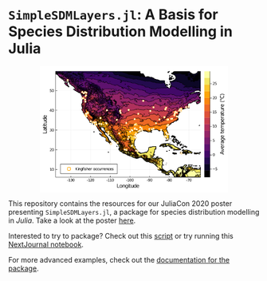 # `SimpleSDMLayers.jl`: A Basis for Species Distribution Modelling in Julia

<p align="center">
  <img align = "center" src="fig/occurrences.png" width="75%"
       title = "Species richness">
</p>

This repository contains the resources for our JuliaCon 2020 poster presenting
`SimpleSDMLayers.jl`, a package for species distribution modelling in _Julia_. 
Take a look at the poster [here](juliacon-poster.pdf).

Interested to try to package? Check out this [script](main.jl) or try running
this [NextJournal notebook](https://nextjournal.com/gabrieldansereau/SimpleSDMLayers-JuliaCon2020-demo/).

For more advanced examples, check out the [documentation for the package](https://ecojulia.github.io/SimpleSDMLayers.jl/latest/).